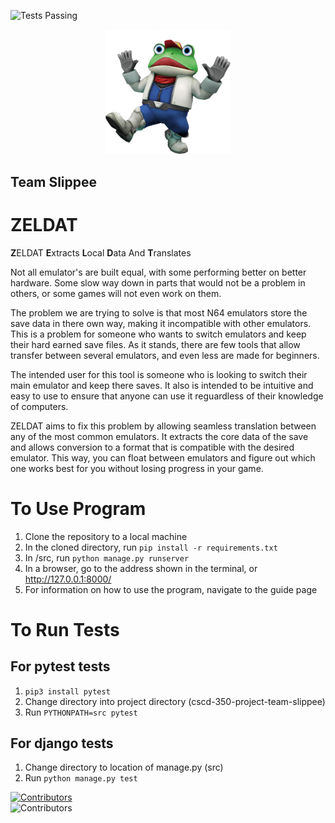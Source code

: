 ![Tests Passing](https://github.com/Sanmeet-EWU/cscd-350-project-team-slippee/actions/workflows/tests.yml/badge.svg)

<p align="center">
  <img src="1200px-SF643D_Slippy.webp" alt="logo" width="200" /> 
</p>

## Team Slippee
# ZELDAT
**Z**ELDAT **E**xtracts **L**ocal **D**ata And **T**ranslates


Not all emulator's are built equal, with some performing better on better hardware. Some slow way down in parts that would not be a problem in others, or some games will not even work on them.  

The problem we are trying to solve is that most N64 emulators store the save data in there own way, making it incompatible with other emulators. This is a problem for someone who wants to switch emulators and keep their hard earned save files. As it stands, there are few tools that allow transfer between several emulators, and even less are made for beginners.   

The intended user for this tool is someone who is looking to switch their main emulator and keep there saves. It also is intended to be intuitive and easy to use to ensure that anyone can use it reguardless of their knowledge of computers.  

ZELDAT aims to fix this problem by allowing seamless translation between any of the most common emulators. It extracts the core data of the save and allows conversion to a format that is compatible with the desired emulator. This way, you can float between emulators and figure out which one works best for you without losing progress in your game.

# To Use Program
1. Clone the repository to a local machine
2. In the cloned directory, run ```pip install -r requirements.txt```
3. In /src, run ```python manage.py runserver```
4. In a browser, go to the address shown in the terminal, or http://127.0.0.1:8000/
5. For information on how to use the program, navigate to the guide page


# To Run Tests
## For pytest tests
1. ```pip3 install pytest```
2. Change directory into project directory (cscd-350-project-team-slippee)
3. Run ```PYTHONPATH=src pytest```
## For django tests
1. Change directory to location of manage.py (src)
1. Run ```python manage.py test```

[![Contributors](https://img.shields.io/github/contributors/Sanmeet-EWU/cscd-350-project-team-slippee)](https://github.com/Sanmeet-EWU/cscd-350-project-team-slippee/graphs/contributors)  
![Contributors](https://contrib.rocks/image?repo=Sanmeet-EWU/cscd-350-project-team-slippee)

